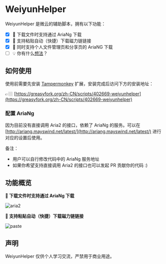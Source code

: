 # WeiyunHelper

WeiyunHelper 是微云的辅助脚本，拥有以下功能：

- [x] 🔗 下载文件时支持通过 AriaNg 下载
- [x] 🧲 支持粘贴自动（快捷）下载磁力链链接
- [x] 🎊 同时支持个人文件管理页和分享页的 AriaNG 下载
- [ ] 💡 你有什么[想法](https://github.com/loo2k/WeiyunHelper/issues)？

## 如何使用

使用前需要先安装 [Tampermonkey](https://chrome.google.com/webstore/detail/tampermonkey/dhdgffkkebhmkfjojejmpbldmpobfkfo) 扩展，安装完成后访问下方的安装地址：

👉🏼 [https://greasyfork.org/zh-CN/scripts/402669-weiyunhelper](https://greasyfork.org/zh-CN/scripts/402669-weiyunhelper)

### 配置 AriaNg

因为目前没有直接调用 Aria2 的接口，依赖了 AriaNg 的服务。可以在 [http://ariang.mayswind.net/latest/](http://ariang.mayswind.net/latest/) 进行对应的设置后使用。

备注：
- 用户可以自行修改代码中的 AriaNg 服务地址
- 如果你希望支持直接调用 Aria2 的接口也可以发起 PR 贡献你的代码 :)

## 功能概览

**🔗 下载文件时支持通过 AriaNg 下载**

![aria2](./screenshots/aria2.gif)

**🧲 支持粘贴自动（快捷）下载磁力链链接**

![paste](./screenshots/paste-detect.gif)

## 声明

WeiyunHelper 仅供个人学习交流，严禁用于商业用途。

